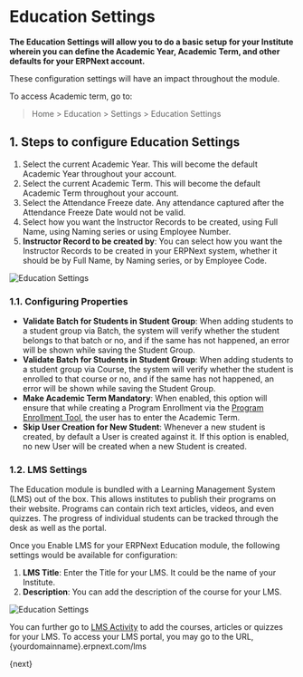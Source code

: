 <!-- add-breadcrumbs -->
# Education Settings

**The Education Settings will allow you to do a basic setup for your Institute wherein you can define the Academic Year, Academic Term, and other defaults for your ERPNext account.**

These configuration settings will have an impact throughout the module.

To access Academic term, go to:

> Home > Education > Settings > Education Settings

## 1. Steps to configure Education Settings

1. Select the current Academic Year. This will become the default Academic Year throughout your account.
2. Select the current Academic Term. This will become the default Academic Term throughout your account.
3. Select the Attendance Freeze date. Any attendance captured after the Attendance Freeze Date would not be valid.
4. Select how you want the Instructor Records to be created, using Full Name, using Naming series or using Employee Number.
5. **Instructor Record to be created by**: You can select how you want the Instructor Records to be created in your ERPNext system, whether it should be by Full Name, by Naming series, or by Employee Code.

 ![Education Settings](/docs/assets/img/education/education-seetings-1.png)

### 1.1. Configuring Properties

* **Validate Batch for Students in Student Group**: When adding students to a student group via Batch, the system will verify whether the student belongs to that batch or no, and if the same has not happened, an error will be shown while saving the Student Group.
* **Validate Batch for Students in Student Group**: When adding students to a student group via Course, the system will verify whether the student is enrolled to that course or no, and if the same has not happened, an error will be shown while saving the Student Group.
* **Make Academic Term Mandatory**: When enabled, this option will ensure that while creating a Program Enrollment via the [Program Enrollment Tool](/docs/user/manual/en/education/program-enrollment-tool), the user has to enter the Academic Term.
* **Skip User Creation for New Student**: Whenever a new student is created, by default a User is created against it. If this option is enabled, no new User will be created when a new Student is created.

### 1.2. LMS Settings

The Education module is bundled with a Learning Management System (LMS) out of the box. This allows institutes to publish their programs on their website. Programs can contain rich text articles, videos, and even quizzes. The progress of individual students can be tracked through the desk as well as the portal.

Once you Enable LMS for your ERPNext Education module, the following settings would be available for configuration:

1. **LMS Title**: Enter the Title for your LMS. It could be the name of your Institute.
2. **Description**: You can add the description of the course for your LMS.

![Education Settings](/docs/assets/img/education/education-seetings-1.png)

You can further go to [LMS Activity](/docs/user/manual/en/education/setting-up-lms) to add the courses, articles or quizzes for your LMS. To access your LMS portal, you may go to the URL, {yourdomainname}.erpnext.com/lms

{next}
